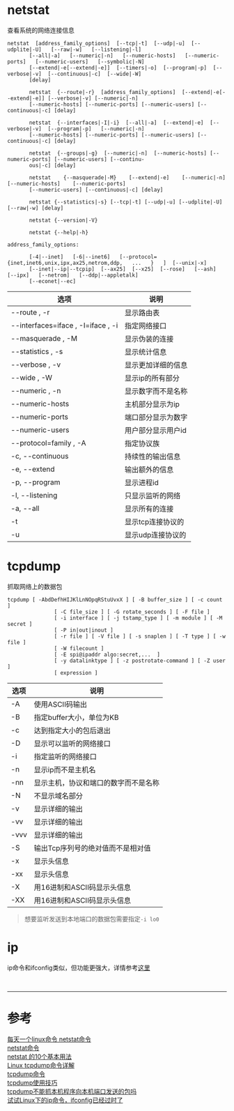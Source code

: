 # netstat
查看系统的网络连接信息
```
netstat  [address_family_options]  [--tcp|-t]  [--udp|-u]  [--udplite|-U]   [--raw|-w]   [--listening|-l]
       [--all|-a]   [--numeric|-n]   [--numeric-hosts]   [--numeric-ports]   [--numeric-users]   [--symbolic|-N]
       [--extend|-e[--extend|-e]]  [--timers|-o]  [--program|-p]  [--verbose|-v]  [--continuous|-c]  [--wide|-W]
       [delay]

       netstat  {--route|-r}  [address_family_options]  [--extend|-e[--extend|-e]] [--verbose|-v] [--numeric|-n]
       [--numeric-hosts] [--numeric-ports] [--numeric-users] [--continuous|-c] [delay]

       netstat  {--interfaces|-I|-i}  [--all|-a]  [--extend|-e]  [--verbose|-v]  [--program|-p]   [--numeric|-n]
       [--numeric-hosts] [--numeric-ports] [--numeric-users] [--continuous|-c] [delay]

       netstat  {--groups|-g}  [--numeric|-n]  [--numeric-hosts] [--numeric-ports] [--numeric-users] [--continu‐
       ous|-c] [delay]

       netstat    {--masquerade|-M}    [--extend|-e]    [--numeric|-n]    [--numeric-hosts]    [--numeric-ports]
       [--numeric-users] [--continuous|-c] [delay]

       netstat {--statistics|-s} [--tcp|-t] [--udp|-u] [--udplite|-U] [--raw|-w] [delay]

       netstat {--version|-V}

       netstat {--help|-h}

address_family_options:

       [-4|--inet]   [-6|--inet6]   [--protocol={inet,inet6,unix,ipx,ax25,netrom,ddp,   ...   }   ]  [--unix|-x]
       [--inet|--ip|--tcpip]  [--ax25]  [--x25]  [--rose]   [--ash]   [--ipx]   [--netrom]   [--ddp|--appletalk]
       [--econet|--ec]
```

|选项 | 说明 |
|--- |--- |
|--route , -r | 显示路由表 |
|--interfaces=iface , -I=iface , -i | 指定网络接口 |
|--masquerade , -M | 显示伪装的连接 |
|--statistics , -s | 显示统计信息 |
|--verbose , -v | 显示更加详细的信息 |
|--wide , -W | 显示ip的所有部分 |
|--numeric , -n | 显示数字而不是名称 |
|--numeric-hosts | 主机部分显示为ip |
|--numeric-ports | 端口部分显示为数字 |
|--numeric-users | 用户部分显示用户id |
|--protocol=family , -A | 指定协议族 |
|-c, --continuous | 持续性的输出信息 |
|-e, --extend | 输出额外的信息 |
|-p, --program | 显示进程id |
|-l, --listening | 只显示监听的网络 |
|-a, --all | 显示所有的连接 |
|-t | 显示tcp连接协议的 |
|-u | 显示udp连接协议的 |



# tcpdump
抓取网络上的数据包
```
tcpdump [ -AbdDefhHIJKlLnNOpqRStuUvxX ] [ -B buffer_size ] [ -c count ]
               [ -C file_size ] [ -G rotate_seconds ] [ -F file ]
               [ -i interface ] [ -j tstamp_type ] [ -m module ] [ -M secret ]
               [ -P in|out|inout ]
               [ -r file ] [ -V file ] [ -s snaplen ] [ -T type ] [ -w file ]
               [ -W filecount ]
               [ -E spi@ipaddr algo:secret,...  ]
               [ -y datalinktype ] [ -z postrotate-command ] [ -Z user ]
               [ expression ]
```

|选项 | 说明 |
|--- |--- |
|-A | 使用ASCII码输出 |
|-B | 指定buffer大小，单位为KB |
|-c | 达到指定大小的包后退出 |
|-D | 显示可以监听的网络接口 |
|-i | 指定监听的网络接口 |
|-n | 显示ip而不是主机名 |
|-nn | 显示主机，协议和端口的数字而不是名称 |
|-N | 不显示域名部分 |
|-v | 显示详细的输出 |
|-vv | 显示详细的输出 |
|-vvv | 显示详细的输出 |
|-S | 输出Tcp序列号的绝对值而不是相对值 |
|-x | 显示头信息 |
|-xx | 显示头信息 |
|-X | 用16进制和ASCII码显示头信息 |
|-XX | 用16进制和ASCII码显示头信息 |
> 想要监听发送到本地端口的数据包需要指定`-i lo0`


# ip
ip命令和ifconfig类似，但功能更强大，详情参考[这里][8]


<br/>

---

# 参考

[每天一个linux命令 netstat命令][1]  
[netstat命令][2]  
[netstat 的10个基本用法][3]  
[Linux tcpdump命令详解][4]  
[tcpdump命令][5]  
[tcpdump使用技巧][6]  
[tcpdump不能抓本机程序向本机端口发送的包吗][7]  
[试试Linux下的ip命令，ifconfig已经过时了][8]  

[1]: http://www.cnblogs.com/peida/archive/2013/03/08/2949194.html
[2]: http://man.linuxde.net/netstat
[3]: https://linux.cn/article-2434-1.html
[4]: http://www.cnblogs.com/ggjucheng/archive/2012/01/14/2322659.html
[5]: http://man.linuxde.net/tcpdump
[6]: https://linuxwiki.github.io/NetTools/tcpdump.html
[7]: http://bbs.chinaunix.net/thread-1589327-1-1.html
[8]: https://linux.cn/article-3144-1.html